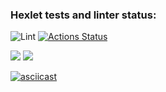 ### Hexlet tests and linter status:
![Lint](https://github.com/RoninSK8/frontend-project-lvl1/workflows/Lint/badge.svg)
[![Actions Status](https://github.com/RoninSK8/frontend-project-lvl2/workflows/hexlet-check/badge.svg)](https://github.com/RoninSK8/frontend-project-lvl2/actions)

<a href="https://codeclimate.com/github/RoninSK8/frontend-project-lvl2/maintainability"><img src="https://api.codeclimate.com/v1/badges/193d59e0ffe77990b6a2/maintainability" /></a>
<a href="https://codeclimate.com/github/RoninSK8/frontend-project-lvl2/maintainability"><img src="https://api.codeclimate.com/v1/badges/193d59e0ffe77990b6a2/maintainability" /></a>

[![asciicast](https://asciinema.org/a/386077.svg)](https://asciinema.org/a/386077)